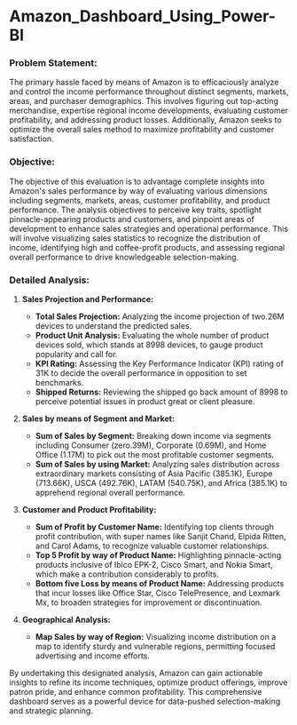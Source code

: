 # Amazon_Dashboard_Using_Power-BI

### Problem Statement:
The primary hassle faced by means of Amazon is to efficaciously analyze and control the income performance throughout distinct segments, markets, areas, and purchaser demographics. This involves figuring out top-acting merchandise, expertise regional income developments, evaluating customer profitability, and addressing product losses. Additionally, Amazon seeks to optimize the overall sales method to maximize profitability and customer satisfaction.

### Objective:
The objective of this evaluation is to advantage complete insights into Amazon's sales performance by way of evaluating various dimensions including segments, markets, areas, customer profitability, and product performance. The analysis objectives to perceive key traits, spotlight pinnacle-appearing products and customers, and pinpoint areas of development to enhance sales strategies and operational performance. This will involve visualizing sales statistics to recognize the distribution of income, identifying high and coffee-profit products, and assessing regional overall performance to drive knowledgeable selection-making.

### Detailed Analysis:
1. **Sales Projection and Performance:**
   - **Total Sales Projection:** Analyzing the income projection of two.26M devices to understand the predicted sales.
   - **Product Unit Analysis:** Evaluating the whole number of product devices sold, which stands at 8998 devices, to gauge product popularity and call for.
   - **KPI Rating:** Assessing the Key Performance Indicator (KPI) rating of 31K to decide the overall performance in opposition to set benchmarks.
   - **Shipped Returns:** Reviewing the shipped go back amount of 8998 to perceive potential issues in product great or client pleasure.

2. **Sales by means of Segment and Market:**
   - **Sum of Sales by Segment:** Breaking down income via segments including Consumer (zero.39M), Corporate (0.69M), and Home Office (1.17M) to pick out the most profitable customer segments.
   - **Sum of Sales by using Market:** Analyzing sales distribution across extraordinary markets consisting of Asia Pacific (385.1K), Europe (713.66K), USCA (492.76K), LATAM (540.75K), and Africa (385.1K) to apprehend regional overall performance.

3. **Customer and Product Profitability:**
   - **Sum of Profit by Customer Name:** Identifying top clients through profit contribution, with super names like Sanjit Chand, Elpida Ritten, and Carol Adams, to recognize valuable customer relationships.
   - **Top 5 Profit by way of Product Name:** Highlighting pinnacle-acting products inclusive of Ibico EPK-2, Cisco Smart, and Nokia Smart, which make a contribution considerably to profits.
   - **Bottom five Loss by means of Product Name:** Addressing products that incur losses like Office Star, Cisco TelePresence, and Lexmark Mx, to broaden strategies for improvement or discontinuation.

4. **Geographical Analysis:**
   - **Map Sales by way of Region:** Visualizing income distribution on a map to identify sturdy and vulnerable regions, permitting focused advertising and income efforts.

By undertaking this designated analysis, Amazon can gain actionable insights to refine its income techniques, optimize product offerings, improve patron pride, and enhance common profitability. This comprehensive dashboard serves as a powerful device for data-pushed selection-making and strategic planning.
